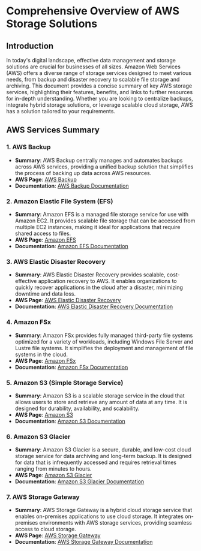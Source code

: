 # Comprehensive Overview of AWS Storage Solutions

## Introduction
In today's digital landscape, effective data management and storage solutions are crucial for businesses of all sizes. Amazon Web Services (AWS) offers a diverse range of storage services designed to meet various needs, from backup and disaster recovery to scalable file storage and archiving. This document provides a concise summary of key AWS storage services, highlighting their features, benefits, and links to further resources for in-depth understanding. Whether you are looking to centralize backups, integrate hybrid storage solutions, or leverage scalable cloud storage, AWS has a solution tailored to your requirements.

## AWS Services Summary

### 1. AWS Backup
- **Summary**: AWS Backup centrally manages and automates backups across AWS services, providing a unified backup solution that simplifies the process of backing up data across AWS resources.
- **AWS Page**: [AWS Backup](https://aws.amazon.com/backup/)
- **Documentation**: [AWS Backup Documentation](https://docs.aws.amazon.com/aws-backup/latest/devguide/whatisbackup.html)

### 2. Amazon Elastic File System (EFS)
- **Summary**: Amazon EFS is a managed file storage service for use with Amazon EC2. It provides scalable file storage that can be accessed from multiple EC2 instances, making it ideal for applications that require shared access to files.
- **AWS Page**: [Amazon EFS](https://aws.amazon.com/efs/)
- **Documentation**: [Amazon EFS Documentation](https://docs.aws.amazon.com/efs/latest/ug/whatisefs.html)

### 3. AWS Elastic Disaster Recovery
- **Summary**: AWS Elastic Disaster Recovery provides scalable, cost-effective application recovery to AWS. It enables organizations to quickly recover applications in the cloud after a disaster, minimizing downtime and data loss.
- **AWS Page**: [AWS Elastic Disaster Recovery](https://aws.amazon.com/disaster-recovery/)
- **Documentation**: [AWS Elastic Disaster Recovery Documentation](https://docs.aws.amazon.com/drc/latest/userguide/what-is.html)

### 4. Amazon FSx
- **Summary**: Amazon FSx provides fully managed third-party file systems optimized for a variety of workloads, including Windows File Server and Lustre file systems. It simplifies the deployment and management of file systems in the cloud.
- **AWS Page**: [Amazon FSx](https://aws.amazon.com/fsx/)
- **Documentation**: [Amazon FSx Documentation](https://docs.aws.amazon.com/fsx/latest/WindowsGuide/what-is.html)

### 5. Amazon S3 (Simple Storage Service)
- **Summary**: Amazon S3 is a scalable storage service in the cloud that allows users to store and retrieve any amount of data at any time. It is designed for durability, availability, and scalability.
- **AWS Page**: [Amazon S3](https://aws.amazon.com/s3/)
- **Documentation**: [Amazon S3 Documentation](https://docs.aws.amazon.com/AmazonS3/latest/userguide/Welcome.html)

### 6. Amazon S3 Glacier
- **Summary**: Amazon S3 Glacier is a secure, durable, and low-cost cloud storage service for data archiving and long-term backup. It is designed for data that is infrequently accessed and requires retrieval times ranging from minutes to hours.
- **AWS Page**: [Amazon S3 Glacier](https://aws.amazon.com/s3/glacier/)
- **Documentation**: [Amazon S3 Glacier Documentation](https://docs.aws.amazon.com/amazonglacier/latest/dev/introduction.html)

### 7. AWS Storage Gateway
- **Summary**: AWS Storage Gateway is a hybrid cloud storage service that enables on-premises applications to use cloud storage. It integrates on-premises environments with AWS storage services, providing seamless access to cloud storage.
- **AWS Page**: [AWS Storage Gateway](https://aws.amazon.com/storagegateway/)
- **Documentation**: [AWS Storage Gateway Documentation](https://docs.aws.amazon.com/storagegateway/latest/userguide/what-is-storage-gateway.html)
